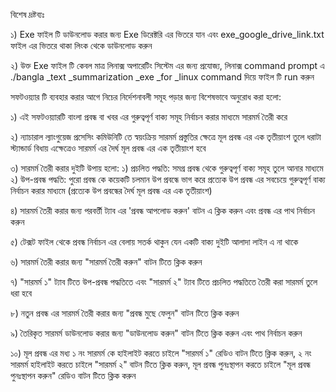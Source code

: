 বিশেষ দ্রষ্টব্যঃ 

১) Exe ফাইল টি ডাউনলোড করার জন্য Exe  ডিরেক্টরি এর ভিতরে যান এবং exe_google_drive_link.txt ফাইল এর ভিতরে থাকা লিংক থেকে ডাউনলোড করুন

২) উক্ত Exe ফাইল টি কেবল মাত্র লিনাক্স অপারেটিং সিস্টেম এর জন্য প্রযোজ্য, লিনাক্স command prompt এ ./bangla _text _summarization _exe _for _linux   command দিয়ে ফাইল টি run করুন

সফটওয়্যার টি ব্যবহার করার আগে নিচের নির্দেশনাবলী সমূহ পড়ার জন্য বিশেষভাবে অনুরোধ করা হলো:

১) এই সফটওয়্যারটি বাংলা প্রবন্ধ বা খবর এর গুরুত্বপূর্ণ  বাক্য সমূহ নির্বাচন করার মাধ্যমে সারমর্ম তৈরী করে

২) ন্যাচারাল ল্যাংগুয়েজ প্রসেসিং কমিউনিটি তে স্বয়ংক্রিয় সারমর্ম প্রস্তুতির ক্ষেত্রে মূল প্রবন্ধ এর এক তৃতীয়াংশ তুলে ধরাটা স্ট্যান্ডার্ড বিধায় এক্ষেত্রেও সারমর্ম এর দৈর্ঘ  মূল প্রবন্ধ এর এক তৃতীয়াংশ হবে

৩) সারমর্ম তৈরী করার দুইটি উপায় হলো:
    ১) প্রচলিত পদ্ধতি: সমগ্র  প্রবন্ধ থেকে গুরুত্বপূর্ণ  বাক্য সমূহ তুলে আনার মাধ্যমে
    ২) উপ-প্রবন্ধ পদ্ধতি: পুরো প্রবন্ধ কে কয়েকটি চলমান উপ প্রবন্ধে ভাগ করে প্রত্যেক উপ প্রবন্ধ এর সবচেয়ে গুরুত্বপূর্ণ বাক্য নির্বাচন করার মাধ্যমে (প্রত্যেক উপ প্রবন্ধের দৈর্ঘ মূল প্রবন্ধ এর এক তৃতীয়াংশ)

৪) সারমর্ম তৈরী করার জন্য পরবর্ত্তী ট্যাব এর 'প্রবন্ধ আপলোড করুন' বাটন এ ক্লিক করুন এবং প্রবন্ধ এর পাথ নির্বাচন করুন

৫) টেক্সট ফাইল থেকে প্রবন্ধ নির্বাচন এর বেলায় সতর্ক থাকুন যেন একটি বাক্য দুইটি আলাদা লাইন এ না থাকে

৬)  সারমর্ম তৈরী করার জন্য "সারমর্ম তৈরী করুন" বাটন টিতে ক্লিক করুন

৭) "সারমর্ম ১" ট্যাব টিতে উপ-প্রবন্ধ পদ্ধতিতে এবং "সারমর্ম ২" ট্যাব টিতে প্রচলিত পদ্ধতিতে তৈরী করা সারমর্ম তুলে ধরা হবে

৮) নতুন প্রবন্ধ এর সারমর্ম তৈরী করার জন্য "প্রবন্ধ মুছে ফেলুন" বাটন টিতে ক্লিক করুন

৯) তৈরিকৃত সারমর্ম ডাউনলোড করার জন্য "ডাউনলোড করুন" বাটন টিতে ক্লিক করুন এবং পাথ নির্বাচন করুন

১০) মূল প্রবন্ধ এর মধ্য ১ নং সারমর্ম কে হাইলাইট করতে চাইলে "সারমর্ম ১" রেডিও বাটন টিতে ক্লিক করুন, ২ নং সারমর্ম হাইলাইট করতে চাইলে "সারমর্ম ২" বাটন টিতে ক্লিক করুন, মূল প্রবন্ধ পুনঃস্থাপন করতে চাইলে  "মূল প্রবন্ধ পুনঃস্থাপন করুন" রেডিও বাটন টিতে ক্লিক করুন
